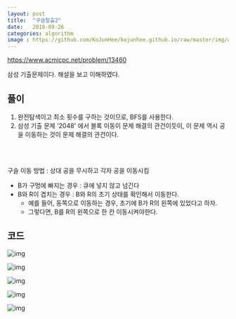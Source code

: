 ```yaml
---
layout: post
title:  "구슬탈출2"
date:   2018-09-26
categories: algorithm
image : https://github.com/KoJunHee/kojunhee.github.io/raw/master/img/algorithm.png
---
```


<https://www.acmicpc.net/problem/13460>

삼성 기출문제이다. 해설을 보고 이해하였다.

## 풀이

1. 완전탐색이고 최소 횟수를 구하는 것이므로, BFS를 사용한다.
2. 삼성 기출 문제 '2048' 에서 블록 이동이 문제 해결의 관건이듯이, 이 문제 역시 공을 이동하는 것이 문제 해결의 관건이다. 

<br><br>

구슬 이동 방법 : 상대 공을 무시하고 각자 공을 이동시킴

- B가 구멍에 빠지는 경우 : 큐에 넣지 않고 넘긴다
- B와 R이 겹치는 경우 : B와 R의 초기 상태를 확인해서 이동한다.
  - 예를 들어, 동쪽으로 이동하는 경우, 초기에 B가 R의 왼쪽에 있었다고 하자.
  - 그렇다면, B를 R의 왼쪽으로 한 칸 이동시켜야한다.

## 코드

![img](https://github.com/KoJunHee/kojunhee.github.io/raw/master/img/ballmove01.png)

![img](https://github.com/KoJunHee/kojunhee.github.io/raw/master/img/ballmove02.png)

![img](https://github.com/KoJunHee/kojunhee.github.io/raw/master/img/ballmove03.png)

![img](https://github.com/KoJunHee/kojunhee.github.io/raw/master/img/ballmove04.png)

![img](https://github.com/KoJunHee/kojunhee.github.io/raw/master/img/ballmove05.png)